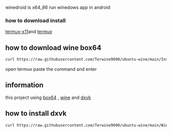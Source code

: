 

winedroid is x64_86 run winedows app in android
### how to download install
[termux-x11](https://raw.githubusercontent.com/olegos2/mobox/main/components/termux-x11.apk)and
[termux](https://f-droid.org/repo/com.termux_118.apk)
## how to download wine box64
```bash
curl https://raw.githubusercontent.com/Terwine9090/ubuntu-wine/main/Install.sh >> install.sh && bash install.sh
```
open termux paste the command and enter
## information 
this project using [box64](https://github.com/ptitSeb/box64) , [wine](https://www.winehq.org/) and [dxvk](https://github.com/doitsujin/dxvk)
## how to install dxvk
```bash
curl https://raw.githubusercontent.com/Terwine9090/ubuntu-wine/main/Wine-installer.sh >> Wine-installer.sh && bash Wine-installer.sh
```


